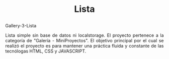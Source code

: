 # <p align="center">Lista</p>

Gallery-3-Lista
<p align="justify">
Lista simple sin base de datos ni localstorage. El proyecto pertenece a
la categoría de "Galería - MiniProyectos". El objetivo principal por el
cual se realizó el proyecto es para mantener una práctica fluida y
constante de las tecnólogas HTML, CSS y JAVASCRIPT.
</p>
